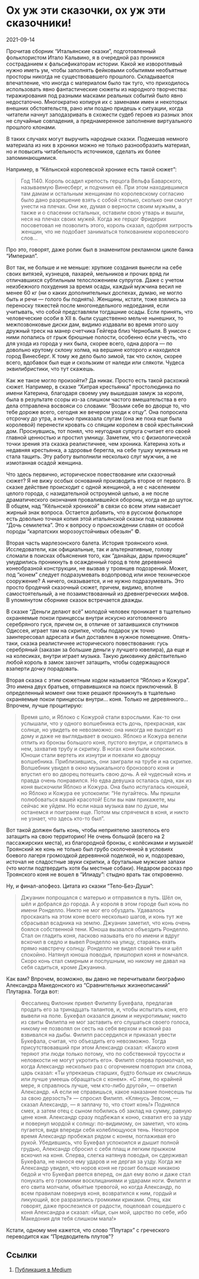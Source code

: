 # Ох уж эти сказочки, ох уж эти сказочники!


<p class="text-end time-holder"><time>2021-09-14</time></p>

Прочитав сборник “Итальянские сказки”, подготовленный фольклористом
Итало Кальвино, я в очередной раз проникся состраданием к
фальсификаторам истории. Какой же изворотливый нужно иметь ум, чтобы
заполнять фейковыми событиями необъятные просторы никогда не
существовавшего прошлого. Складывается впечатление, что иногда с
материалом было так туго, что приходилось использовать явно
фантастические сюжеты из народного творчества: тиражирования под
разными масками реальных событий было явно недостаточно. Многократно
копируя их с заменами имен и некоторых внешних обстоятельств, рано или
поздно придешь к ситуации, когда читатели начнут заподазривать в
схожести судеб героев из разных эпох не случайные совпадения, а
преднамеренное заполнение виртуального прошлого клонами.

В таких случаях могут выручить народные сказки. Подмешав немного
материала из них в хроники можно не только разнообразить материал, но и
повысить читабельность источников, сделать их более запоминающимися.

Например, в “Кёльнской королевской хронике есть такой сюжет”:

> Год 1140. Король осадил крепость герцога Вельфа Баварского,
> называемую Винесберг, и подчинил её. При этом находившимся там дамам
> и остальным женщинам по королевскому согласию было дано разрешение
> взять с собой столько, сколько они смогут унести на плечах. Они же,
> думая о верности своим мужьям, а также и о спасении остальных,
> оставили свою утварь и вышли, неся на плечах своих мужей. Когда же
> герцог Фридерих посоветовал не позволить этого, король сказал,
> одобряя хитрость женщин, что не подобает заниматься толкованием
> королевского слов…

Про это, говорят, даже ролик был в знаменитом рекламном цикле банка
“Империал”.

Вот так, не больше и не меньше: хрупкие создания вынесли на себе своих
витязей, кузнецов, пахарей, мельников и прочих вряд ли отличавшихся
субтильным телосложением супругов. Даже с учетом неизбежного похудения
за время осады, каждый мужчина весил не менее 60 кг (ни о каких
дополнительных доспехах, думаю, не могло быть и речи — голого бы
поднять). Женщины, кстати, тоже взялись за переноску тяжестей после
многонедельного недоедания, если учитывать, что собой представляли
тогдашние осады. Если принять, что человеческие особи в XII в. были
существенно мельче нынешних, то межпозвонковые диски дам, видимо
издавали во время этого шоу дружный треск на манер счетчика Гейгера
близ Чернобыля. В унисон с ними лопались от грыж брюшные полости,
особенно если учесть, что для ухода из города у них была, скорее всего,
одна дорога — по довольно крутому склону холма, на вершине которого и
находился город Винесберг. К тому же дело было зимой, так что склон,
скорее всего, вдобавок был еще и скользким от наледи или слякоти.
Чудеса эквилибристики, что тут скажешь.

Как же такое могло произойти? Да никак. Просто есть такой расхожий
сюжет. Например, в сказке “Хитрая крестьянка” простолюдинка по имени
Катерина, благодаря своему уму вышедшая замуж за короля, была в
результате ссоры из-за слишком частого вмешательства в его дела
отправлена восвояси со словами: “Возьми себе во дворце то, что тебе
дороже всего, сегодня же вечером уходи к отцу”. Она попросила отсрочку
до утра, а ночью приказала слугам (она же пока еще была королевой)
перенести кровать со спящим королем в свой крестьянский дом.
Проснувшись, тот понял, что неугодная супруга считает его своей главной
ценностью и простил умницу. Заметим, что с физиологической точки зрения
эта сказка реалистичнее, чем хроника. Катерина хоть и недавняя
крестьянка, а здоровье берегла, на себе тушку муженька не стала тащить.
Эту работу выполнили несколько слуг мужчин, а не измотанная осадой
женщина.

Что здесь первично, историческое повествование или сказочный сюжет? Я
не вижу особых оснований производить второе от первого. В сказке
действие происходит с одной женщиной, а не с населением целого города,
с назидательной остроумной целью, а не после драматического окончания
провалившейся обороны, когда не до шуток. В общем, над “Кёльнской
хроникой” в связи со всем этим нависает жирный знак вопроса. Остается
добавить, что в русском фольклоре есть довольно точная копия этой
итальянской сказки под названием “Дочь семилетка”. Это к вопросу о
происхождении славян от особой породы “карпатских морозоустойчивых
обезьян” ©.

Вторая часть марлезонского балета. История троянского коня.
Исследователи, как официальные, так и альтернативные, голову сломали в
поисках объяснения того, как “данайцы, дары приносящие” умудрились
проникнуть в осажденный город в теле деревянной конеобразной
конструкции, не вызвав у троянцев подозрений. Может, под “конем”
следует подразумевать водопровод или иное техническое сооружение? А
ничего, оказывается, и не нужно подразумевать. Это просто бродячий
сказочный сюжет, причем, видимо, вполне самостоятельный, а не
позаимствованный из древнегреческих мифов. В упомянутом сборнике сказок
встречается дважды.

В сказке “Деньги делают всё” молодой человек проникает в тщательно
охраняемые покои принцессы внутри искусно изготовленного серебряного
гуся, причем он, в отличие от затаившихся спутников Одиссея, играет там
на скрипке, чтобы подарок уж точно заинтересовал адресата и был
доставлен в нужное помещение. Опять-таки, сказка реалистичнее
исторического повествования: гусь серебряный (заказан за большие деньги
у лучшего ювелира), да еще и на колесиках, внутри играет музыка. Такую
диковинку действительно любой король в замок захочет затащить, чтобы
содержащуюся взаперти дочку порадовать.

Вторая сказка с этим сюжетным ходом называется “Яблоко и Кожура”. Это
имена двух братьев, отправившихся на поиск приключений. В определенный
момент они тоже решают проникнуть в тщательно охраняемые покои
принцессы внутри… коня. Только не деревянного… Впрочем, лучше
процитирую:

> Время шло, и Яблоко с Кожурой стали взрослыми. Как-то они услышали,
> что у одного волшебника есть дочь, прекрасная, как солнце, но
> увидеть ее невозможно: она никогда не выходит из дому и даже не
> выглядывает в окошко. Яблоко и Кожура велели отлить из бронзы
> большого коня, пустого внутри, и спрятались в нем, захватив трубу и
> скрипку. В ногах коня были колесики. Юноши стали вертеть их изнутри
> и поехали ко дворцу волшебника. Приблизившись, они заиграли на трубе
> и на скрипке. Волшебник увидел в окно музыкального бронзового коня и
> впустил его во дворец потешить свою дочь. А ей чудесный конь и
> правда очень понравился. Но едва девушка осталась одна, как из коня
> выскочили Яблоко и Кожура. Она было испугалась юношей, но Яблоко и
> Кожура ее успокоили: “Не пугайтесь. Мы пришли полюбоваться вашей
> красотой! Если вы нам прикажете, мы сейчас же уйдем. Но если наша
> музыка вам по душе, мы останемся и поиграем еще. Потом мы спрячемся
> в коня, и никто не узнает, что здесь кто-то был”.

Вот такой должен быть конь, чтобы неприятелю захотелось его затащить на
свою территорию! Не очень большой (всего на 2 пассажирских места), из
благородной бронзы, с колёсиками и музыкой! Троянский же конь не только
был грубо сколоченной в условиях боевого лагеря громоздкой деревянной
поделкой, но и, подозреваю, источал не сладостные звуки скрипки, а
брутальные мужские запахи (что могли подтвердить хотя бы местные
собаки). Недаром рассказ про Троянского коня не вошел в “Илиаду”:
стыдно врать так откровенно.

Ну, и финал-апофеоз. Цитата из сказки “Тело-Без-Души”:

> Джуанин попрощался с матерью и отправился в путь. Шёл он, шёл и
> добрался до города. А у короля в этом городе был конь по имени
> Ронделло. Никто не мог его обуздать. Удавалось проскакать на этом
> коне всего несколько шагов, и конь тут же сбрасывал всадника на
> землю. Джуанин заметил, что конь очень боялся собственной тени.
> Юноша вызвался объездить Ронделло. Стал он гладить коня, ласково
> называть его по имени и вдруг вскочил в седло и вывел Ронделло на
> улицу, стараясь ехать прямо навстречу солнцу. Ронделло не видел
> своей тени и шёл спокойно. Натянул юноша поводья, пришпорил коня и
> помчался. Скоро конь стал смирным и послушным, но никому не давал на
> себя садиться, кроме Джуанина.

Как вам? Впрочем, возможно, вы давно не перечитывали биографию
Александра Македонского из “Сравнительных жизнеописаний” Плутарха.
Тогда вот:

> Фессалиец Филоник привел Филиппу Букефала, предлагая продать его за
> тринадцать талантов, и, чтобы испытать коня, его вывели на поле.
> Букефал оказался диким и неукротимым; никто из свиты Филиппа не мог
> заставить его слушаться своего голоса, никому не позволял он сесть
> на себя верхом и всякий раз взвивался на дыбы. Филипп рассердился и
> приказал увести Букефала, считая, что объездить его невозможно.
> Тогда присутствовавший при этом Александр сказал: «Какого коня
> теряют эти люди только потому, что по собственной трусости и
> неловкости не могут укротить его». Филипп сперва промолчал, но когда
> Александр несколько раз с огорчением повторил эти слова, царь
> сказал: «Ты упрекаешь старших, будто больше их смыслишь или лучше
> умеешь обращаться с конем». «С этим, по крайней мере, я справлюсь
> лучше, чем кто-либо другой», — ответил Александр. «А если не
> справишься, какое наказание понесешь ты за свою дерзость?» — спросил
> Филипп. «Клянусь Зевсом, — сказал Александр, — я заплачу то, что
> стоит конь!» Поднялся смех, а затем отец с сыном побились об заклад
> на сумму, равную цене коня. Александр сразу подбежал к коню, схватил
> его за узду и повернул мордой к солнцу: по-видимому, он заметил, что
> конь пугается, видя впереди себя колеблющуюся тень. Некоторое время
> Александр пробежал рядом с конем, поглаживая его рукой. Убедившись,
> что Букефал успокоился и дышит полной грудью, Александр сбросил с
> себя плащ и легким прыжком вскочил на коня. Сперва, слегка натянув
> поводья, он сдерживал Букефала, не нанося ему ударов и не дергая за
> узду. Когда же Александр увидел, что норов коня не грозит больше
> никакою бедой и что Букефал рвется вперед, он дал ему волю и даже
> стал понукать его громкими восклицаниями и ударами ноги. Филипп и
> его свита молчали, объятые тревогой, но когда Александр, по всем
> правилам повернув коня, возвратился к ним, гордый и ликующий, все
> разразились громкими криками. Отец, как говорят, даже прослезился от
> радости, поцеловал сошедшего с коня Александра и сказал: «Ищи, сын
> мой, царство по себе, ибо Македония для тебя слишком мала!»

Кстати, одному мне кажется, что слово “Плутарх” с греческого
переводится как “Предводитель плутов”?


## Ссылки

1. [Публикация в Medium](https://yababay.medium.com/ох-уж-эти-сказочки-ох-уж-эти-сказочники-3bfdd6942be)

